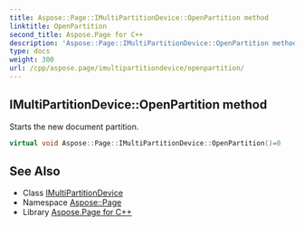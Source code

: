 ```yaml
---
title: Aspose::Page::IMultiPartitionDevice::OpenPartition method
linktitle: OpenPartition
second_title: Aspose.Page for C++
description: 'Aspose::Page::IMultiPartitionDevice::OpenPartition method. Starts the new document partition in C++.'
type: docs
weight: 300
url: /cpp/aspose.page/imultipartitiondevice/openpartition/
---
```

## IMultiPartitionDevice::OpenPartition method


Starts the new document partition.

```cpp
virtual void Aspose::Page::IMultiPartitionDevice::OpenPartition()=0
```

## See Also

* Class [IMultiPartitionDevice](../)
* Namespace [Aspose::Page](../../)
* Library [Aspose.Page for C++](../../../)
